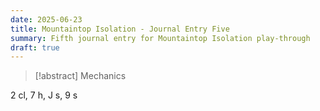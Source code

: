 ```yaml
---
date: 2025-06-23
title: Mountaintop Isolation - Journal Entry Five
summary: Fifth journal entry for Mountaintop Isolation play-through
draft: true
---
```

> [!abstract] Mechanics
> 

2 cl, 7 h, J s, 9 s